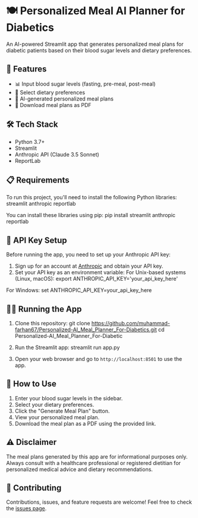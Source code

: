 # 🍽️ Personalized Meal AI Planner for Diabetics

An AI-powered Streamlit app that generates personalized meal plans for diabetic patients based on their blood sugar levels and dietary preferences.

## 🚀 Features

- 📊 Input blood sugar levels (fasting, pre-meal, post-meal)
- 🥗 Select dietary preferences
- 🤖 AI-generated personalized meal plans
- 📄 Download meal plans as PDF

## 🛠️ Tech Stack

- Python 3.7+
- Streamlit
- Anthropic API (Claude 3.5 Sonnet)
- ReportLab

## 📋 Requirements

To run this project, you'll need to install the following Python libraries:
streamlit
anthropic
reportlab

You can install these libraries using pip:
pip install streamlit anthropic reportlab

## 🔑 API Key Setup

Before running the app, you need to set up your Anthropic API key:

1. Sign up for an account at [Anthropic](https://www.anthropic.com) and obtain your API key.
2. Set your API key as an environment variable:
For Unix-based systems (Linux, macOS):
export ANTHROPIC_API_KEY='your_api_key_here'
   
For Windows:
set ANTHROPIC_API_KEY=your_api_key_here

## 🏃‍♂️ Running the App

1. Clone this repository:
git clone https://github.com/muhammad-farhan67/Personalized-AI_Meal_Planner_For-Diabetics.git
cd Personalized-AI_Meal_Planner_For-Diabetic

3. Run the Streamlit app:
streamlit run app.py
4. Open your web browser and go to `http://localhost:8501` to use the app.

## 📝 How to Use

1. Enter your blood sugar levels in the sidebar.
2. Select your dietary preferences.
3. Click the "Generate Meal Plan" button.
4. View your personalized meal plan.
5. Download the meal plan as a PDF using the provided link.

## ⚠️ Disclaimer

The meal plans generated by this app are for informational purposes only. Always consult with a healthcare professional or registered dietitian for personalized medical advice and dietary recommendations.

## 🤝 Contributing

Contributions, issues, and feature requests are welcome! Feel free to check the [issues page](https://github.com/your-username/diabetic-meal-planner/issues).

